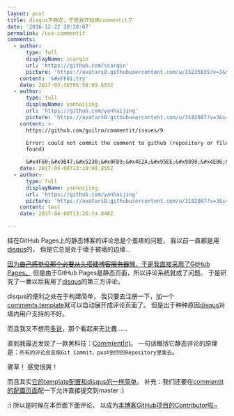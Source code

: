 ```yaml
---
layout: post
title: disqus不稳定，于是我开始用commentit了
date: '2016-12-22 20:20:07'
permalink: /use-commentit
comments:
  - author:
      type: full
      displayName: scarqin
      url: 'https://github.com/scarqin'
      picture: 'https://avatars0.githubusercontent.com/u/15225835?v=3&s=73'
    content: '&#xFF01;try'
    date: 2017-03-30T06:58:09.693Z
  - author:
      type: full
      displayName: yanhaijing
      url: 'https://github.com/yanhaijing'
      picture: 'https://avatars0.githubusercontent.com/u/3192087?v=3&s=73'
    content: >-
      https://github.com/guilro/commentit/issues/9

      Error: could not commit the comment to github (repository or file not
      found)

      &#x4F60;&#x9047;&#x5230;&#x8FD9;&#x4E2A;&#x95EE;&#x9898;&#x4E86;&#x5417;&#xFF1F;
    date: 2017-04-08T13:19:48.855Z
  - author:
      type: full
      displayName: yanhaijing
      url: 'https://github.com/yanhaijing'
      picture: 'https://avatars0.githubusercontent.com/u/3192087?v=3&s=73'
    content: test
    date: 2017-04-08T13:26:14.848Z

---
```


挂在GitHub Pages上的静态博客的评论总是个蛋疼的问题，
我以前一直都是用[disqus][disqus]的，
但是它总是处于墙于被墙的边缘…

<!--MORE-->


[因为~~自己感觉没那个必要从头搭建博客服务器~~懒，于是我直接采用了GitHub Pages。][built-blog]
但是由于GitHub Pages是静态页面，所以评论系统就成了问题。
于是研究了一番以后我用了[disqus][disqus]的第三方评论。

disqus的便利之处在于构建简单，
我只要去注册一下，加一个[comments.template][disqus-template]就可以自动展开成评论页面了。
但是出于种种原因[disqus][disqus]对墙内用户支持的不好。

而且我又不想用[多说][duoshuo]，那个看起来无比蠢……

直到我最近发现了一款黑科技：[Comm(ent|it)][commentit]。
一句话概括它静态评论的原理是：`所有的评论会变成Git Commit，push到你的Repository里面去`。

雾草！
感觉很爽！

而且其实[它的template配置和disqus的一样简单][commentit-template]。
补充：我们还要在[commentit的配置页面][commentit-config]配一下允许直接提交到master :)

:) 所以是时候在本页面下面评论，
以成为[本博客GitHub项目的Contributor啦~][contributors]

[disqus]:               https://disqus.com/
[built-blog]:           http://www.liriansu.com/how-this-blog-was-built
[disqus-template]:      https://github.com/LKI/lki.github.io/blob/b1c59b15a83fe0e0c9c2af55b15e1d3fa107c551/_includes/comments.html
[duoshuo]:              http://duoshuo.com/
[commentit]:            https://commentit.io/getting-started
[commentit-template]:   https://github.com/LKI/lki.github.io/blob/eb8e55e54fafc4effeeed8ed24ddae142829372b/_includes/comments.html
[commentit-config]:     https://commentit.io/settings?master=true&group=true
[contributors]:         https://github.com/LKI/lki.github.io/graphs/contributors

